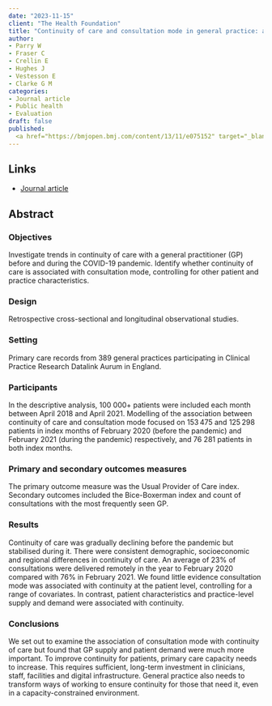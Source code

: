 ```yaml
---
date: "2023-11-15"
client: "The Health Foundation"
title: "Continuity of care and consultation mode in general practice: a cross-sectional and longitudinal study using patient-level and practice-level data from before and during the COVID-19 pandemic in England"
author:
- Parry W
- Fraser C
- Crellin E
- Hughes J
- Vestesson E
- Clarke G M
categories:
- Journal article
- Public health
- Evaluation
draft: false
published:
  <a href="https://bmjopen.bmj.com/content/13/11/e075152" target="_blank">Journal article</a>
---
```


## Links

* <a href="https://bmjopen.bmj.com/content/13/11/e075152" target="_blank">Journal article</a>

## Abstract

### Objectives

Investigate trends in continuity of care with a general practitioner (GP) before and during the COVID-19 pandemic. Identify whether continuity of care is associated with consultation mode, controlling for other patient and practice characteristics.

### Design 

Retrospective cross-sectional and longitudinal observational studies.

### Setting 

Primary care records from 389 general practices participating in Clinical Practice Research Datalink Aurum in England.

### Participants 

In the descriptive analysis, 100 000+ patients were included each month between April 2018 and April 2021. Modelling of the association between continuity of care and consultation mode focused on 153 475 and 125 298 patients in index months of February 2020 (before the pandemic) and February 2021 (during the pandemic) respectively, and 76 281 patients in both index months.

### Primary and secondary outcomes measures 

The primary outcome measure was the Usual Provider of Care index. Secondary outcomes included the Bice-Boxerman index and count of consultations with the most frequently seen GP.

### Results 

Continuity of care was gradually declining before the pandemic but stabilised during it. There were consistent demographic, socioeconomic and regional differences in continuity of care. An average of 23% of consultations were delivered remotely in the year to February 2020 compared with 76% in February 2021. We found little evidence consultation mode was associated with continuity at the patient level, controlling for a range of covariates. In contrast, patient characteristics and practice-level supply and demand were associated with continuity.

### Conclusions 

We set out to examine the association of consultation mode with continuity of care but found that GP supply and patient demand were much more important. To improve continuity for patients, primary care capacity needs to increase. This requires sufficient, long-term investment in clinicians, staff, facilities and digital infrastructure. General practice also needs to transform ways of working to ensure continuity for those that need it, even in a capacity-constrained environment.
